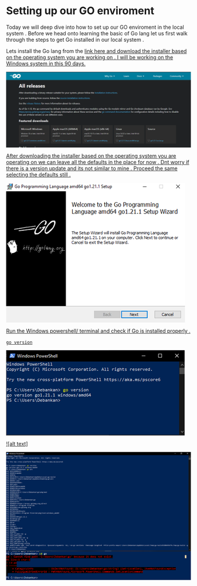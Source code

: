 # Setting up our GO enviroment 

Today we will deep dive into how to set up our GO enviroment in the local system . Before we head onto learning the basic of Go lang let us first walk through the steps to get Go installed in our local system . 

Lets install the Go lang from the <a href="https://go.dev/dl/ " > link here and download the installer based on the operating system you are working on . I will be working on the Windows system in this 90 days. 

<img src="https://github.com/DebankanSarkar989/90DaysOfDevOps/blob/main/Picture/GO/Install/Go-1.PNG"  align="center">

After downloading the installer based on the operating system you are operating on we can leave all the defaults in the place for now . Dnt worry if there is a version update and its not similar to mine . Proceed the same selecting the defaults still . 

<img src="https://github.com/DebankanSarkar989/90DaysOfDevOps/blob/main/Picture/GO/Install/Go-2.PNG"  align="center">

Run the Windows powershell/ terminal and check if Go is installed properly . 

```
go version
```
<img src="https://github.com/DebankanSarkar989/90DaysOfDevOps/blob/main/Picture/GO/Install/Go-3.PNG"  align="center">

![alt text]

<img src="https://github.com/DebankanSarkar989/90DaysOfDevOps/blob/main/Picture/GO/Install/Go-4.PNG"  align="center">

<img src="https://github.com/DebankanSarkar989/90DaysOfDevOps/blob/main/Picture/GO/Install/Go-5.PNG"  align="center">



